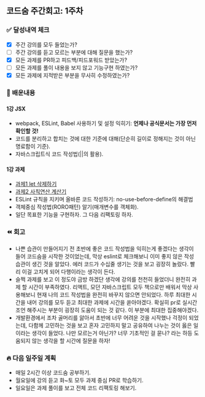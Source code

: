 ## 코드숨 주간회고: 1주차

### ✅ 달성내역 체크

- [x] 주간 강의를 모두 들었는가?
- [ ] 주간 강의를 듣고 모르는 부분에 대해 질문을 했는가?
- [x] 모든 과제를 PR하고 피드백/피드포워드 받았는가?
- [ ] 모든 과제를 풀이 내용을 보지 않고 기능구현 하였는가?
- [x] 모든 과제에 지적받은 부분을 무사히 수정하였는가?

### 💬 배운내용

#### 1강 JSX
- webpack, ESLint, Babel 사용하기 및 설정 익히기: **언제나 공식문서는 가장 먼저 확인할 것!**
- 코드를 분리하고 합치는 것에 대한 기준에 대해(단순히 길이로 정해지는 것이 아닌 명료함이 기준).
- 자바스크립트식 코드 작성법(||의 활용).

#### 1강 과제 
- [과제1 let 삭제하기](https://github.com/CodeSoom/react-week1-assignment-1/pull/120)
- [과제2 사칙연산 계산기](https://github.com/CodeSoom/react-week1-assignment-2/pull/110)
- ESLint 규칙을 지키며 올바른 코드 작성하기: no-use-before-define의 해결법
- 객체중심 작성법(RORO패턴) 알기(매개변수를 객체화).
- 일단 목표한 기능을 구현하자. 그 다음 리팩토링 하자.

### ⏪ 회고

- 나쁜 습관이 만들어지기 전 초반에 좋은 코드 작성법을 익히는게 좋겠다는 생각이 들어 코드숨을 시작한 것이었는데, 막상 eslint로 체크해보니 이미 좋지 않은 작성 습관이 생긴 것을 알았다. 에러 코드가 수십줄 생기는 것을 보고 굉장히 놀랐다. 빨리 이걸 고치게 되어 다행이라는 생각이 든다.
- 슬쩍 과제를 보고 이 정도야 금방 하겠단 생각에 강의를 천천히 들었더니 완전히 과제 할 시간이 부족하였다. 리액트, 모던 자바스크립트 모두 책으로만 배워서 막상 사용해보니 현재 나의 코드 작성법을 완전히 바꾸지 않으면 안되었다. 하루 최대한 시간을 내어 강의를 모두 듣고 최대한 과제에 시간을 쏟아야겠다. 확실히 pr로 실시간 조언 해주시는 부분이 굉장히 도움이 되는 것 같다. 이 부분에 최대한 집중해야겠다.
- 개발환경에서 조차 골머리를 앓아서 초반에 너무 어려운 것을 시작했나 걱정이 되었는데, 다함께 고민하는 것을 보고 혼자 고민하지 말고 공유하여 나누는 것이 옳은 일이라는 생각이 들었다. 나만 모르는거 아닌가? 너무 기초적인 걸 묻나? 라는 하등 도움되지 않는 생각을 할 시간에 질문을 하자! 

### 🔥 다음 일주일 계획

- 매일 2시간 이상 코드숨 공부하기.
- 월요일에 강의 듣고 화~토 모두 과제 중심 PR로 학습하기.
- 일요일은 과제 풀이를 보고 전체 코드 리팩토링 해보기.
